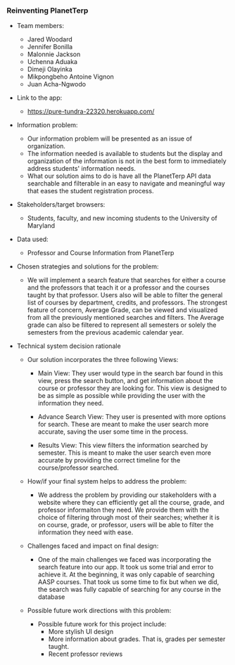 
### Reinventing PlanetTerp

* Team members:
    - Jared Woodard
    - Jennifer Bonilla
    - Malonnie Jackson
    - Uchenna Aduaka
    - Dimeji Olayinka
    - Mikpongbeho Antoine Vignon
    - Juan Acha-Ngwodo

* Link to the app:
    - https://pure-tundra-22320.herokuapp.com/

* Information problem:
    - Our information problem will be presented as an issue of organization. 
    - The information needed is available to students but the display and organization of the information is not in the best form to immediately address students' information needs.
    - What our solution aims to do is have all the PlanetTerp API data searchable and filterable in an easy to navigate and meaningful way that eases the student registration process.

* Stakeholders/target browsers:
    - Students, faculty, and new incoming students to the University of Maryland

* Data used:
    - Professor and Course Information from PlanetTerp

* Chosen strategies and solutions for the problem:
    - We will implement a search feature that searches for either a course and the professors that teach it or a professor and the courses taught by that professor. Users also will be able to filter the general list of courses by department, credits, and professors. The strongest feature of concern, Average Grade, can be viewed and visualized from all the previously mentioned searches and filters. The Average grade can also be filtered to represent all semesters or solely the semesters from the previous academic calendar year.


* Technical system decision rationale 
    - Our solution incorporates the three following Views:

        - Main View: They user would type in the search bar found in this view, press the search button, and get information about the course or professor they are looking for. This view is designed to be as simple as possible while providing the user with the information they need.

        - Advance Search View: They user is presented with more options for search. These are meant to make the user search more accurate, saving the user some time in the process.

        - Results View: This view filters the information searched by semester. This is meant to make the user search even more accurate by providing the correct timeline for the course/professor searched.


    - How/if your final system helps to address the problem:
        - We address the problem by providing our stakeholders with a website where they can efficiently get all the course, grade, and professor informaiton they need. We provide them with the choice of filtering through most of their searches; whether it is on course, grade, or professor, users will be able to filter the information they need with ease.

    - Challenges faced and impact on final design: 
        - One of the main challenges we faced was incorporating the search feature into our app. It took us some trial and error to achieve it. At the beginning, it was only capable of searching AASP courses. That took us some time to fix but when we did, the search was fully capable of searching for any course in the database

    - Possible future work directions with this problem:
        - Possible future work for this project include:
            - More stylish UI design
            - More information about grades. That is, grades per semester taught.
            - Recent professor reviews
